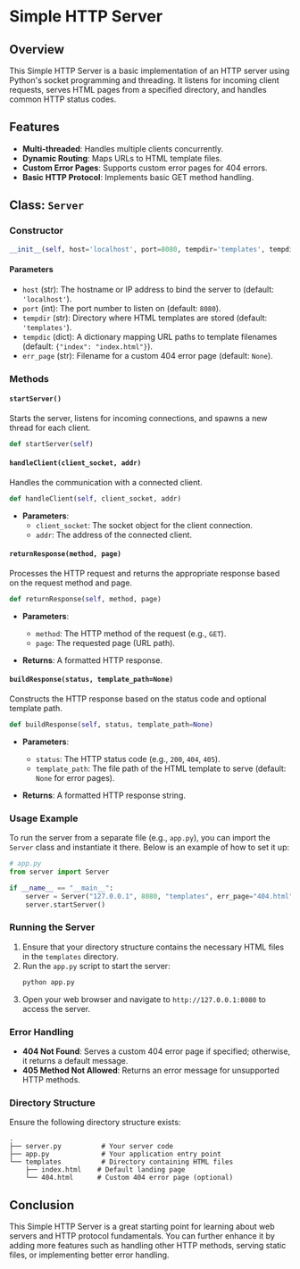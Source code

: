 # Simple HTTP Server

## Overview
This Simple HTTP Server is a basic implementation of an HTTP server using Python's socket programming and threading. It listens for incoming client requests, serves HTML pages from a specified directory, and handles common HTTP status codes.

## Features
- **Multi-threaded**: Handles multiple clients concurrently.
- **Dynamic Routing**: Maps URLs to HTML template files.
- **Custom Error Pages**: Supports custom error pages for 404 errors.
- **Basic HTTP Protocol**: Implements basic GET method handling.

## Class: `Server`

### Constructor
```python
__init__(self, host='localhost', port=8080, tempdir='templates', tempdic=None, err_page=None)
```

#### Parameters
- `host` (str): The hostname or IP address to bind the server to (default: `'localhost'`).
- `port` (int): The port number to listen on (default: `8080`).
- `tempdir` (str): Directory where HTML templates are stored (default: `'templates'`).
- `tempdic` (dict): A dictionary mapping URL paths to template filenames (default: `{"index": "index.html"}`).
- `err_page` (str): Filename for a custom 404 error page (default: `None`).

### Methods

#### `startServer()`
Starts the server, listens for incoming connections, and spawns a new thread for each client.

```python
def startServer(self)
```

#### `handleClient(client_socket, addr)`
Handles the communication with a connected client.

```python
def handleClient(self, client_socket, addr)
```

- **Parameters**:
  - `client_socket`: The socket object for the client connection.
  - `addr`: The address of the connected client.

#### `returnResponse(method, page)`
Processes the HTTP request and returns the appropriate response based on the request method and page.

```python
def returnResponse(self, method, page)
```

- **Parameters**:
  - `method`: The HTTP method of the request (e.g., `GET`).
  - `page`: The requested page (URL path).

- **Returns**: A formatted HTTP response.

#### `buildResponse(status, template_path=None)`
Constructs the HTTP response based on the status code and optional template path.

```python
def buildResponse(self, status, template_path=None)
```

- **Parameters**:
  - `status`: The HTTP status code (e.g., `200`, `404`, `405`).
  - `template_path`: The file path of the HTML template to serve (default: `None` for error pages).

- **Returns**: A formatted HTTP response string.

### Usage Example

To run the server from a separate file (e.g., `app.py`), you can import the `Server` class and instantiate it there. Below is an example of how to set it up:

```python
# app.py
from server import Server

if __name__ == "__main__":
    server = Server("127.0.0.1", 8080, "templates", err_page="404.html")
    server.startServer()
```

### Running the Server
1. Ensure that your directory structure contains the necessary HTML files in the `templates` directory.
2. Run the `app.py` script to start the server:
   ```bash
   python app.py
   ```
3. Open your web browser and navigate to `http://127.0.0.1:8080` to access the server.

### Error Handling
- **404 Not Found**: Serves a custom 404 error page if specified; otherwise, it returns a default message.
- **405 Method Not Allowed**: Returns an error message for unsupported HTTP methods.

### Directory Structure
Ensure the following directory structure exists:
```
.
├── server.py          # Your server code
├── app.py             # Your application entry point
└── templates          # Directory containing HTML files
    ├── index.html    # Default landing page
    └── 404.html      # Custom 404 error page (optional)
```

## Conclusion
This Simple HTTP Server is a great starting point for learning about web servers and HTTP protocol fundamentals. You can further enhance it by adding more features such as handling other HTTP methods, serving static files, or implementing better error handling.
